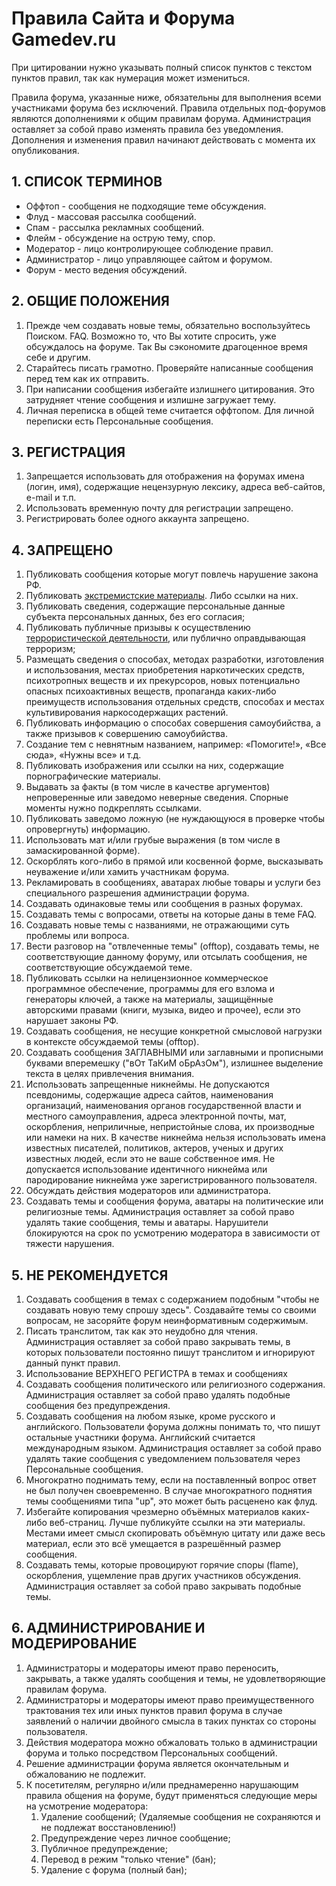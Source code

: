 # Правила Сайта и Форума Gamedev.ru

При цитировании нужно указывать полный список пунктов с текстом пунктов правил, так как нумерация может измениться.

Правила форума, указанные ниже, обязательны для выполнения всеми участниками форума без исключений.
Правила отдельных под-форумов являются дополнениями к общим правилам форума.
Администрация оставляет за собой право изменять правила без уведомления.
Дополнения и изменения правил начинают действовать с момента их опубликования.

## 1. СПИСОК ТЕРМИНОВ
  * Оффтоп - сообщения не подходящие теме обсуждения.
  * Флуд - массовая рассылка сообщений.
  * Спам - рассылка рекламных сообщений.
  * Флейм - обсуждение на острую тему, спор.
  * Модератор - лицо контролирующее соблюдение правил.
  * Администратор - лицо управляющее сайтом и форумом.
  * Форум - место ведения обсуждений.

## 2. ОБЩИЕ ПОЛОЖЕНИЯ
   1. Прежде чем создавать новые темы, обязательно воспользуйтесь Поиском. FAQ. Возможно то, что Вы хотите спросить, уже обсуждалось на форуме. Так Вы сэкономите драгоценное время себе и другим.
   2. Старайтесь писать грамотно. Проверяйте написанные сообщения перед тем как их отправить.
   3. При написании сообщения избегайте излишнего цитирования. Это затрудняет чтение сообщения и излишне загружает тему.
   4. Личная переписка в общей теме считается оффтопом. Для личной переписки есть Персональные сообщения.

## 3. РЕГИСТРАЦИЯ
  1. Запрещается использовать для отображения на форумах имена (логин, имя), содержащие нецензурную лексику, адреса веб-сайтов, e-mail и т.п.
  2. Использовать временную почту для регистрации запрещено.
  3. Регистрировать более одного аккаунта запрещено.

## 4. ЗАПРЕЩЕНО
  1. Публиковать сообщения которые могут повлечь нарушение закона РФ.
  2. Публиковать [экстремистские материалы](https://minjust.gov.ru/ru/extremist-materials/). Либо ссылки на них.
  3. Публиковать сведения, содержащие персональные данные субъекта персональных данных, без его согласия;
  4. Публиковать публичные призывы к осуществлению [террористической деятельности](http://www.consultant.ru/document/cons_doc_LAW_58840/4fdc493704d123d418c32ed33872ca5b3fb16936/), или публично оправдывающая терроризм;
  5. Размещать сведения о способах, методах разработки, изготовления и использования, местах приобретения наркотических средств, психотропных веществ и их прекурсоров, новых потенциально опасных психоактивных веществ, пропаганда каких-либо преимуществ использования отдельных средств, способах и местах культивирования наркосодержащих растений.
  6. Публиковать информацию о способах совершения самоубийства, а также призывов к совершению самоубийства.
  7. Создание тем с невнятным названием, например: «Помогите!», «Все сюда», «Нужны все» и т.д.
  8. Публиковать изображения или ссылки на них, содержащие порнографические материалы.
  9. Выдавать за факты (в том числе в качестве аргументов) непроверенные или заведомо неверные сведения. Спорные моменты нужно подкреплять ссылками.
  10. Публиковать заведомо ложнyю (не нуждающуюся в проверке чтобы опровергнуть) инфоpмацию.
  11. Использовать мат и/или грубые выражения (в том числе в замаскированной форме).
  12. Оскорблять кого-либо в прямой или косвенной форме, высказывать неуважение и/или хамить участникам форума.
  14. Рекламировать в сообщениях, аватарах любые товары и услуги без специального разрешения администрации форума.
  14. Создавать одинаковые темы или сообщения в разных форумах.
  15. Создавать темы с вопросами, ответы на которые даны в теме FAQ.
  16. Создавать новые темы с названиями, не отражающими суть проблемы или вопроса.
  17. Вести разговор на "отвлеченные темы" (offtop), создавать темы, не соответствующие данному форуму, или отсылать сообщения, не соответствующие обсуждаемой теме.
  18. Публиковать ссылки на нелицензионное коммерческое программное обеспечение, программы для его взлома и генераторы ключей, а также на материалы, защищённые авторскими правами (книги, музыка, видео и прочее), если это нарушает законы РФ.
  19. Создавать сообщения, не несущие конкретной смысловой нагрузки в контексте обсуждаемой темы (offtop).
  20. Cоздавать сообщения ЗАГЛАВНЫМИ или заглавными и прописными буквами вперемешку ("вОт ТаКиМ оБрАзОм"), излишнее выделение текста в целях привлечения внимания.
  21. Использовать запрещенные никнеймы. Не допускаются псевдонимы, содержащие адреса сайтов, наименования организаций, наименования органов государственной власти и местного самоуправления, адреса электронной почты, мат, оскорбления, неприличные, непристойные слова, их производные или намеки на них. В качестве никнейма нельзя использовать имена известных писателей, политиков, актеров, ученых и других известных людей, если это не ваше собственное имя. Не допускается использование идентичного никнейма или пародирование никнейма уже зарегистрированного пользователя.
  22. Обсуждать действия модераторов или администратора.
  23. Создавать темы и сообщения форума, аватары на политические или религиозные темы. Администрация оставляет за собой право удалять такие сообщения, темы и аватары. Нарушители блокируются на срок по усмотрению модератора в зависимости от тяжести нарушения. 

## 5. НЕ РЕКОМЕНДУЕТСЯ
  1. Создавать сообщения в темах с содержанием подобным "чтобы не создавать новую тему спрошу здесь". Создавайте темы со своими вопросам, не засоряйте форум неинформативным содержимым.
  2. Писать транслитом, так как это неудобно для чтения. Администрация оставляет за собой право закрывать темы, в которых пользователи постоянно пишут транслитом и игнорируют данный пункт правил.
  3. Использование ВЕРХНЕГО РЕГИСТРА в темах и сообщениях
  4. Создавать сообщения политического или религиозного содержания. Администрация оставляет за собой право удалять подобные сообщения без предупреждения.
  5. Создавать сообщения на любом языке, кроме русского и английского. Пользователи форума должны понимать то, что пишут остальные участники форума. Английский считается международным языком. Администрация оставляет за собой право удалять такие сообщения с уведомлением пользователя через Персональные сообщения.
  6. Многократно поднимать тему, если на поставленный вопрос ответ не был получен своевременно. В случае многократного поднятия темы сообщениями типа "up", это может быть расценено как флуд.
  7. Избегайте копирования чрезмерно объёмных материалов каких-либо веб-страниц. Лучше публикуйте ссылки на эти материалы. Местами имеет смысл скопировать объёмную цитату или даже весь материал, если это всё умещается в разрешённый размер сообщения.
  8. Создавать темы, которые провоцируют горячие споры (flame), оскорбления, ущемление прав других участников обсуждения. Администрация оставляет за собой право закрывать подобные темы.

## 6. АДМИНИСТРИРОВАНИЕ И МОДЕРИРОВАНИЕ
  1. Администраторы и модераторы имеют право переносить, закрывать, а также удалять сообщения и темы, не удовлетворяющие правилам форума.
  2. Администраторы и модераторы имеют право преимущественного трактования тех или иных пунктов правил форума в случае заявлений о наличии двойного смысла в таких пунктах со стороны пользователя.
  3. Действия модератора можно обжаловать только в администрации форума и только посредством Персональных сообщений.
  4. Решение администрации форума является окончательным и обжалованию не подлежит.
  5. К посетителям, регулярно и/или преднамеренно нарушающим правила общения на форуме, будут применяться следующие меры на усмотрение модератора:
       1. Удаление сообщений; (Удаляемые сообщения не сохраняются и не подлежат восстановлению!)
       2. Предупреждение через личное сообщение;
       3. Публичное предупреждение;
       4. Перевод в режим "только чтение" (бан);
       5. Удаление с форума (полный бан);
